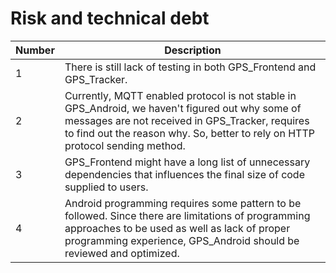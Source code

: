 # Risk and technical debt

|Number|Description|
|---|---|
|1|There is still lack of testing in both GPS_Frontend and GPS_Tracker.|
|2|Currently, MQTT enabled protocol is not stable in GPS_Android, we haven't figured out why some of messages are not received in GPS_Tracker, requires to find out the reason why. So, better to rely on HTTP protocol sending method.|
|3|GPS_Frontend might have a long list of unnecessary dependencies that influences the final size of code supplied to users.|
|4|Android programming requires some pattern to be followed. Since there are limitations of programming approaches to be used as well as lack of proper programming experience, GPS_Android should be reviewed and optimized.|